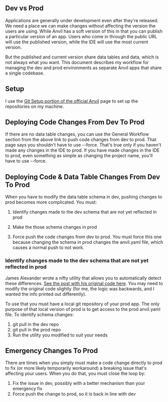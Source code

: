 ## Dev vs Prod

Applications are generally under development even after they're released.  We need a place we can make changes without affecting the version the users are using.  While Anvil has a soft version of this in that you can publish a particular version of an app.  Users who come in through the public URL will use the published version, while the IDE will use the most current version.  

But the published and current version share data tables and data, which is not always what you want.  This document describes my workflow for managing the dev and prod environments as separate Anvil apps that share a single codebase.

## Setup

I use the [Git Setup portion of the official Anvil](https://anvil.works/docs/how-to/development-production) page to set up the repositories on my machine.

## Deploying Code Changes From Dev To Prod

If there are no data table changes, you can use the General Workflow section from the above link to push code changes from dev to prod.  That page says you shouldn't have to use --force.  That's true only if you haven't made any changes in the IDE to prod.  If you have made changes in the IDE to prod, even something as simple as changing the project name, you'll have to use --force.

## Deploying Code & Data Table Changes From Dev To Prod

When you have to modify the data table schema in dev, pushing changes to prod becomes more complicated.  You must:

1) Identify changes made to the dev schema that are not yet reflected in prod

2) Make the those schema changes in prod

3) Force push the code changes from dev to prod.  You must force this one because changing the schema in prod changes the anvil.yaml file, which causes a normal push to not work.

### Identify changes made to the dev schema that are not yet reflected in prod

James Alexander wrote a nifty utility that allows you to automatically detect these differences.  [See the post with his original code here](https://anvil.works/forum/t/dev-prod-workflow-data-tables/7400/14).  You may need to modify the original code slightly (for me, the logic was backwards, and I wanted the info printed out differently).  

To use that you must have a local git repository of your prod app.  The only purpose of that local version of prod is to get access to the prod anvil.yaml file.  To identify schema changes:

1) git pull in the dev repo
2) git pull in the prod repo
3) Run the utility you modified to suit your needs

## Emergency Changes To Prod

There are times when you simply must make a code change directly to prod to fix (or more likely temporarily workaround) a breaking issue that's affecting your users.  When you do that, you must close the loop by:

1) Fix the issue in dev, possibly with a better mechanism than your emergency fix
2) Force push the change to prod, so it is back in line with dev
